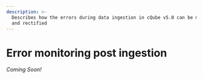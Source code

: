 ```yaml
---
description: >-
  Describes how the errors during data ingestion in cQube v5.0 can be monitored
  and rectified
---
```


# Error monitoring post ingestion

_Coming Soon!_
